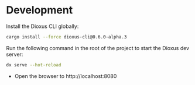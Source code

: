# Development

Install the Dioxus CLI globally:

```bash
cargo install --force dioxus-cli@0.6.0-alpha.3
```

Run the following command in the root of the project to start the Dioxus dev server:

```bash
dx serve --hot-reload
```

- Open the browser to http://localhost:8080

